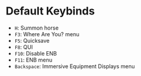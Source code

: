 # Default Keybinds

- `H`: Summon horse
- `F3`: Where Are You? menu
- `F5`: Quicksave
- `F8`: QUI
- `F10`: Disable ENB
- `F11`: ENB menu
- `Backspace`: Immersive Equipment Displays menu
